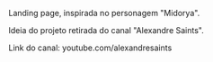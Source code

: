 Landing page, inspirada no personagem "Midorya". 

Ideia do projeto retirada do canal "Alexandre Saints". 

Link do canal: youtube.com/alexandresaints 